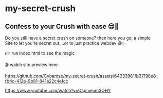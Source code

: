 # my-secret-crush

## Confess to your Crush with ease :sunglasses::sparkling_heart:

Do you still have a secret crush on someone? then here you go, a simple Site to let you're secret out.
..or to just practice webdev :smiley::sparkles:

:point_right: run index.html to see the magic

:clapper: watch site preview here:


https://github.com/Cybarose/my-secret-crush/assets/64333981/b37198e8-fb4c-412e-9b81-841a22c4efcc


https://www.youtube.com/watch?v=Ospmeum3OHY

